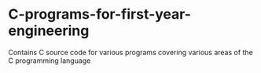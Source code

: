 # C-programs-for-first-year-engineering
Contains C source code for various programs covering various areas of the C programming language
